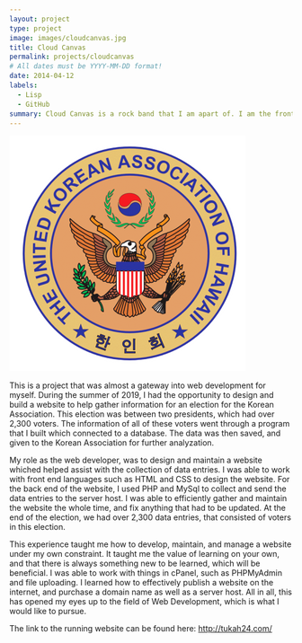 ```yaml
---
layout: project
type: project
image: images/cloudcanvas.jpg
title: Cloud Canvas
permalink: projects/cloudcanvas
# All dates must be YYYY-MM-DD format!
date: 2014-04-12
labels:
  - Lisp
  - GitHub
summary: Cloud Canvas is a rock band that I am apart of. I am the frontman, as well as the band manager.
---
```


<img class="ui medium right floated rounded image" src="/images/kawebsitelogo.jpg">

This is a project that was almost a gateway into web development for myself. During the summer of 2019, I had the opportunity to design and build a website to help gather information for an election for the Korean Association. This election was between two presidents, which had over 2,300 voters. The information of all of these voters went through a program that I built which connected to a database. The data was then saved, and given to the Korean Association for further analyzation. 

My role as the web developer, was to design and maintain a website whiched helped assist with the collection of data entries. I was able to work with front end languages such as HTML and CSS to design the website. For the back end of the website, I used PHP and MySql to collect and send the data entries to the server host. I was able to efficiently gather and maintain the website the whole time, and fix anything that had to be updated. At the end of the election, we had over 2,300 data entries, that consisted of voters in this election.

This experience taught me how to develop, maintain, and manage a website under my own constraint. It taught me the value of learning on your own, and that there is always something new to be learned, which will be beneficial. I was able to work with things in cPanel, such as PHPMyAdmin and file uploading. I learned how to effectively publish a website on the internet, and purchase a domain name as well as a server host. All in all, this has opened my eyes up to the field of Web Development, which is what I would like to pursue.

The link to the running website can be found here: http://tukah24.com/